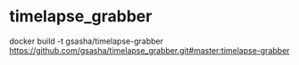 # timelapse_grabber

docker build -t gsasha/timelapse-grabber https://github.com/gsasha/timelapse_grabber.git#master:timelapse-grabber
